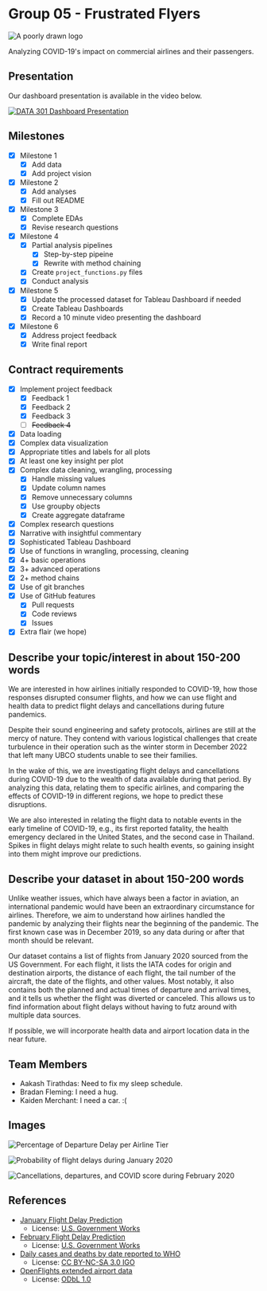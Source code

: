 # Group 05 - Frustrated Flyers

![A poorly drawn logo](./images/logo.svg)

Analyzing COVID-19's impact on commercial airlines and their passengers.

## Presentation

Our dashboard presentation is available in the video below.

[![DATA 301 Dashboard Presentation](https://i.ytimg.com/vi/_aQ1W5y54HM/maxresdefault.jpg)](https://www.youtube.com/watch?v=_aQ1W5y54HM "DATA 301 Dashboard Presentation")

## Milestones

- [x] Milestone 1
	- [x] Add data
	- [x] Add project vision
- [x] Milestone 2
	- [x] Add analyses
	- [x] Fill out README
- [x] Milestone 3
	- [x] Complete EDAs
	- [x] Revise research questions
- [x] Milestone 4
    - [x] Partial analysis pipelines
        - [x] Step-by-step pipeine
        - [x] Rewrite with method chaining
    - [x] Create `project_functions.py` files
    - [x] Conduct analysis
- [x] Milestone 5
    - [x] Update the processed dataset for Tableau Dashboard if needed
    - [x] Create Tableau Dashboards
    - [x] Record a 10 minute video presenting the dashboard
- [x] Milestone 6
    - [x] Address project feedback
    - [x] Write final report

## Contract requirements
- [x] Implement project feedback
    - [x] Feedback 1
    - [x] Feedback 2
    - [x] Feedback 3
    - [ ] ~~Feedback 4~~
- [x] Data loading
- [x] Complex data visualization
- [x] Appropriate titles and labels for all plots
- [x] At least one key insight per plot
- [x] Complex data cleaning, wrangling, processing
    - [x] Handle missing values
    - [x] Update column names
    - [x] Remove unnecessary columns
    - [x] Use groupby objects
    - [x] Create aggregate dataframe
- [x] Complex research questions
- [x] Narrative with insightful commentary
- [x] Sophisticated Tableau Dashboard
- [x] Use of functions in wrangling, processing, cleaning
- [x] 4+ basic operations
- [x] 3+ advanced operations
- [x] 2+ method chains
- [x] Use of git branches
- [x] Use of GitHub features
    - [x] Pull requests
    - [x] Code reviews
    - [x] Issues
- [x] Extra flair (we hope)

## Describe your topic/interest in about 150-200 words

We are interested in how airlines initially responded to COVID-19, how those responses disrupted consumer flights, and how we can use flight and health data to predict flight delays and cancellations during future pandemics.

Despite their sound engineering and safety protocols, airlines are still at the mercy of nature. They contend with various logistical challenges that create turbulence in their operation such as the winter storm in December 2022 that left many UBCO students unable to see their families.

In the wake of this, we are investigating flight delays and cancellations during COVID-19 due to the wealth of data available during that period. By analyzing this data, relating them to specific airlines, and comparing the effects of COVID-19 in different regions, we hope to predict these disruptions.

We are also interested in relating the flight data to notable events in the early timeline of COVID-19, e.g., its first reported fatality, the health emergency declared in the United States, and the second case in Thailand. Spikes in flight delays might relate to such health events, so gaining insight into them might improve our predictions.

## Describe your dataset in about 150-200 words

Unlike weather issues, which have always been a factor in aviation, an international pandemic would have been an extraordinary circumstance for airlines. Therefore, we aim to understand how airlines handled the pandemic by analyzing their flights near the beginning of the pandemic. The first known case was in December 2019, so any data during or after that month should be relevant.

Our dataset contains a list of flights from January 2020 sourced from the US Government. For each flight, it lists the IATA codes for origin and destination airports, the distance of each flight, the tail number of the aircraft, the date of the flights, and other values. Most notably, it also contains both the planned and actual times of departure and arrival times, and it tells us whether the flight was diverted or canceled. This allows us to find information about flight delays without having to futz around with multiple data sources.

If possible, we will incorporate health data and airport location data in the near future.

## Team Members

- Aakash Tirathdas: Need to fix my sleep schedule.
- Bradan Fleming: I need a hug.
- Kaiden Merchant: I need a car. :(

## Images

![Percentage of Departure Delay per Airline Tier](./images/kaiden/jan-2020-delays-airlines-tiered.png)

![Probability of flight delays during January 2020](./images/aakash/jan-2020-delays-cancellations.png)

![Cancellations, departures, and COVID score during February 2020](./images/bradan/feb-2020-composite.png)

## References

- [January Flight Delay Prediction](https://www.kaggle.com/datasets/divyansh22/flight-delay-prediction)
    - License: [U.S. Government Works](https://www.usa.gov/government-works/)
- [February Flight Delay Prediction](https://www.kaggle.com/datasets/divyansh22/february-flight-delay-prediction)
    - License: [U.S. Government Works](https://www.usa.gov/government-works/)
- [Daily cases and deaths by date reported to WHO](https://covid19.who.int/data)
    - License: [CC BY-NC-SA 3.0 IGO](https://creativecommons.org/licenses/by-nc-sa/3.0/igo/)
- [OpenFlights extended airport data](https://openflights.org/data.html)
    - License: [ODbL 1.0](https://opendatacommons.org/licenses/odbl/1-0/)
